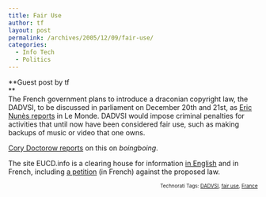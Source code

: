 ```yaml
---
title: Fair Use
author: tf
layout: post
permalink: /archives/2005/12/09/fair-use/
categories:
  - Info Tech
  - Politics
---
```

**Guest post by tf  
**  
The French government plans to introduce a draconian copyright law, the DADVSI, to be discussed in parliament on December 20th and 21st, as <a href="http://www.lemonde.fr/web/article/0,1-0,36-719248,0.html" onclick="_gaq.push(['_trackEvent', 'outbound-article', 'http://www.lemonde.fr/web/article/0,1-0,36-719248,0.html', 'Eric Nunès reports']);" >Eric Nunès reports</a> in Le Monde. DADVSI would impose criminal penalties for activities that until now have been considered fair use, such as making backups of music or video that one owns.

<a href="http://www.boingboing.net/2005/12/02/france_about_to_get_.html" onclick="_gaq.push(['_trackEvent', 'outbound-article', 'http://www.boingboing.net/2005/12/02/france_about_to_get_.html', 'Cory Doctorow reports']);" >Cory Doctorow reports</a> on this on *boingboing*.

The site EUCD.info is a clearing house for information <a href="http://eucd.info/index.php?English-readers" onclick="_gaq.push(['_trackEvent', 'outbound-article', 'http://eucd.info/index.php?English-readers', 'in English']);" >in English</a> and in French, including <a href="http://eucd.info/petitions/index.php?petition=2" onclick="_gaq.push(['_trackEvent', 'outbound-article', 'http://eucd.info/petitions/index.php?petition=2', 'a petition']);" >a petition</a> (in French) against the proposed law.

<!-- technorati tags start -->

<p style="text-align:right;font-size:10px;">
  Technorati Tags: <a href="http://www.technorati.com/tag/DADVSI" onclick="_gaq.push(['_trackEvent', 'outbound-article', 'http://www.technorati.com/tag/DADVSI', 'DADVSI']);"  rel="tag">DADVSI</a>, <a href="http://www.technorati.com/tag/fair use" onclick="_gaq.push(['_trackEvent', 'outbound-article', 'http://www.technorati.com/tag/fair use', 'fair use']);"  rel="tag">fair use</a>, <a href="http://www.technorati.com/tag/France" onclick="_gaq.push(['_trackEvent', 'outbound-article', 'http://www.technorati.com/tag/France', 'France']);"  rel="tag">France</a>


<!-- technorati tags end -->

